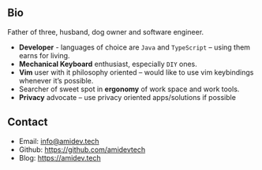 ## Bio
Father of three, husband, dog owner and software engineer.

- **Developer** - languages of choice are `Java` and `TypeScript` – using them earns for living.
- **Mechanical Keyboard** enthusiast, especially `DIY` ones.
- **Vim** user with it philosophy oriented – would like to use vim keybindings whenever it’s possible.
- Searcher of sweet spot in **ergonomy** of work space and work tools.
- **Privacy** advocate – use privacy oriented apps/solutions if possible


## Contact
- Email: info@amidev.tech
- Github: https://github.com/amidevtech
- Blog: https://amidev.tech
